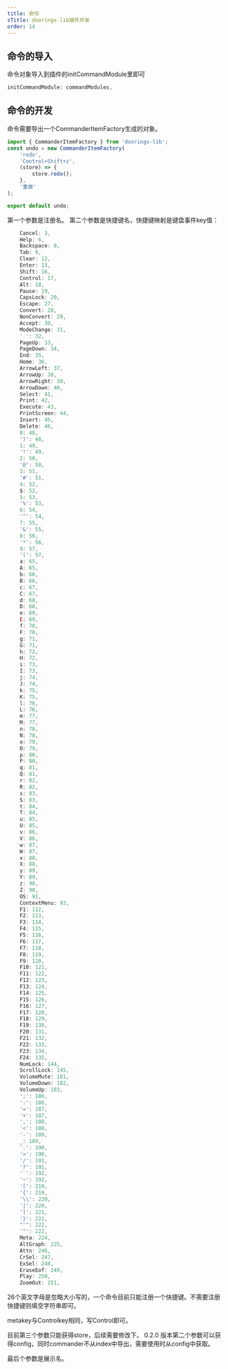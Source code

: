 ```yaml
---
title: 命令
sTitle: dooringx-lib插件开发
order: 14
---
```


## 命令的导入

命令对象导入到插件的initCommandModule里即可

```js
initCommandModule: commandModules,
```

## 命令的开发

命令需要导出一个CommanderItemFactory生成的对象。

```js
import { CommanderItemFactory } from 'dooringx-lib';
const undo = new CommanderItemFactory(
	'redo',
	'Control+Shift+z',
	(store) => {
		store.redo();
	},
	'重做'
);

export default undo;
```

第一个参数是注册名。
第二个参数是快捷键名，快捷键映射是键盘事件key值：

```js
	Cancel: 3,
	Help: 6,
	Backspace: 8,
	Tab: 9,
	Clear: 12,
	Enter: 13,
	Shift: 16,
	Control: 17,
	Alt: 18,
	Pause: 19,
	CapsLock: 20,
	Escape: 27,
	Convert: 28,
	NonConvert: 29,
	Accept: 30,
	ModeChange: 31,
	' ': 32,
	PageUp: 33,
	PageDown: 34,
	End: 35,
	Home: 36,
	ArrowLeft: 37,
	ArrowUp: 38,
	ArrowRight: 39,
	ArrowDown: 40,
	Select: 41,
	Print: 42,
	Execute: 43,
	PrintScreen: 44,
	Insert: 45,
	Delete: 46,
	0: 48,
	')': 48,
	1: 49,
	'!': 49,
	2: 50,
	'@': 50,
	3: 51,
	'#': 51,
	4: 52,
	$: 52,
	5: 53,
	'%': 53,
	6: 54,
	'^': 54,
	7: 55,
	'&': 55,
	8: 56,
	'*': 56,
	9: 57,
	'(': 57,
	a: 65,
	A: 65,
	b: 66,
	B: 66,
	c: 67,
	C: 67,
	d: 68,
	D: 68,
	e: 69,
	E: 69,
	f: 70,
	F: 70,
	g: 71,
	G: 71,
	h: 72,
	H: 72,
	i: 73,
	I: 73,
	j: 74,
	J: 74,
	k: 75,
	K: 75,
	l: 76,
	L: 76,
	m: 77,
	M: 77,
	n: 78,
	N: 78,
	o: 79,
	O: 79,
	p: 80,
	P: 80,
	q: 81,
	Q: 81,
	r: 82,
	R: 82,
	s: 83,
	S: 83,
	t: 84,
	T: 84,
	u: 85,
	U: 85,
	v: 86,
	V: 86,
	w: 87,
	W: 87,
	x: 88,
	X: 88,
	y: 89,
	Y: 89,
	z: 90,
	Z: 90,
	OS: 91,
	ContextMenu: 93,
	F1: 112,
	F2: 113,
	F3: 114,
	F4: 115,
	F5: 116,
	F6: 117,
	F7: 118,
	F8: 119,
	F9: 120,
	F10: 121,
	F11: 122,
	F12: 123,
	F13: 124,
	F14: 125,
	F15: 126,
	F16: 127,
	F17: 128,
	F18: 129,
	F19: 130,
	F20: 131,
	F21: 132,
	F22: 133,
	F23: 134,
	F24: 135,
	NumLock: 144,
	ScrollLock: 145,
	VolumeMute: 181,
	VolumeDown: 182,
	VolumeUp: 183,
	';': 186,
	':': 186,
	'=': 187,
	'+': 187,
	',': 188,
	'<': 188,
	'-': 189,
	_: 189,
	'.': 190,
	'>': 190,
	'/': 191,
	'?': 191,
	'`': 192,
	'~': 192,
	'[': 219,
	'{': 219,
	'\\': 220,
	'|': 220,
	']': 221,
	'}': 221,
	"'": 222,
	'"': 222,
	Meta: 224,
	AltGraph: 225,
	Attn: 246,
	CrSel: 247,
	ExSel: 248,
	EraseEof: 249,
	Play: 250,
	ZoomOut: 251,
```

26个英文字母是忽略大小写的，一个命令目前只能注册一个快捷键。不需要注册快捷键则填空字符串即可。

metakey与Controlkey相同，写Control即可。

目前第三个参数只能获得store，后续需要修改下。 0.2.0 版本第二个参数可以获得config，同时commander不从index中导出，需要使用时从config中获取。

最后个参数是展示名。